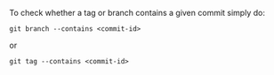 To check whether a tag or branch contains a given commit simply do:

```
git branch --contains <commit-id>
```

or

```
git tag --contains <commit-id>
```

